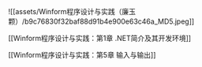 ![[assets/Winform程序设计与实践（廉玉颗）/b9c76830f32baf88d91b4e900e63c46a_MD5.jpeg]]

[[Winform程序设计与实践：第1章 .NET简介及其开发环境]]


[[Winform程序设计与实践：第5章 输入与输出]]